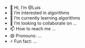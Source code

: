 - 👋 Hi, I’m @Luis
- 👀 I’m interested in algorithms
- 🌱 I’m currently learning algorithms
- 💞️ I’m looking to collaborate on ...
- 📫 How to reach me ...
- 😄 Pronouns: ...
- ⚡ Fun fact: ...

<!---
Luishehehe/Luishehehe is a ✨ special ✨ repository because its `README.md` (this file) appears on your GitHub profile.
You can click the Preview link to take a look at your changes.
--->
